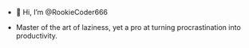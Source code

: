 - 👋 Hi, I’m @RookieCoder666

- Master of the art of laziness, yet a pro at turning procrastination into productivity.

<!---
RookieCoder666/RookieCoder666 is a ✨ special ✨ repository because its `README.md` (this file) appears on your GitHub profile.
You can click the Preview link to take a look at your changes.
--->
